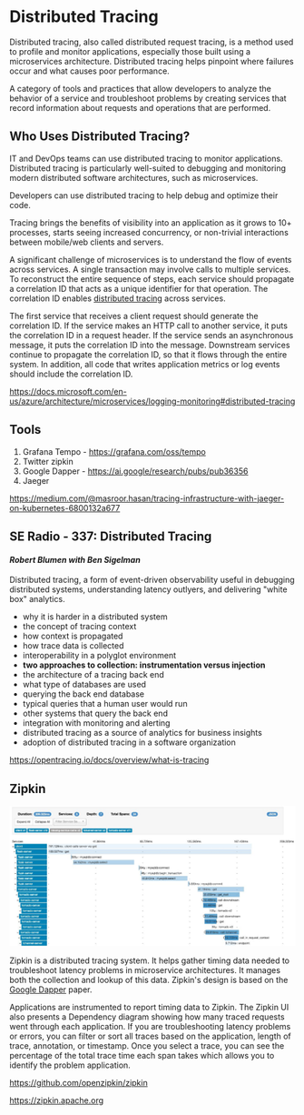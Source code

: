 # Distributed Tracing

Distributed tracing, also called distributed request tracing, is a method used to profile and monitor applications, especially those built using a microservices architecture. Distributed tracing helps pinpoint where failures occur and what causes poor performance.

A category of tools and practices that allow developers to analyze the behavior of a service and troubleshoot problems by creating services that record information about requests and operations that are performed.

## Who Uses Distributed Tracing?

IT and DevOps teams can use distributed tracing to monitor applications. Distributed tracing is particularly well-suited to debugging and monitoring modern distributed software architectures, such as microservices.

Developers can use distributed tracing to help debug and optimize their code.

Tracing brings the benefits of visibility into an application as it grows to 10+ processes, starts seeing increased concurrency, or non-trivial interactions between mobile/web clients and servers.

A significant challenge of microservices is to understand the flow of events across services. A single transaction may involve calls to multiple services. To reconstruct the entire sequence of steps, each service should propagate a correlation ID that acts as a unique identifier for that operation. The correlation ID enables [distributed tracing](https://microservices.io/patterns/observability/distributed-tracing.html) across services.

The first service that receives a client request should generate the correlation ID. If the service makes an HTTP call to another service, it puts the correlation ID in a request header. If the service sends an asynchronous message, it puts the correlation ID into the message. Downstream services continue to propagate the correlation ID, so that it flows through the entire system. In addition, all code that writes application metrics or log events should include the correlation ID.

https://docs.microsoft.com/en-us/azure/architecture/microservices/logging-monitoring#distributed-tracing

## Tools

1. Grafana Tempo - https://grafana.com/oss/tempo
2. Twitter zipkin
3. Google Dapper - https://ai.google/research/pubs/pub36356
4. Jaeger

https://medium.com/@masroor.hasan/tracing-infrastructure-with-jaeger-on-kubernetes-6800132a677

## SE Radio - 337: Distributed Tracing

#### *Robert Blumen with Ben Sigelman*

Distributed tracing, a form of event-driven observability useful in debugging distributed systems, understanding latency outlyers, and delivering "white box" analytics.

- why it is harder in a distributed system
- the concept of tracing context
- how context is propagated
- how trace data is collected
- interoperability in a polyglot environment
- **two approaches to collection: instrumentation versus injection**
- the architecture of a tracing back end
- what type of databases are used
- querying the back end database
- typical queries that a human user would run
- other systems that query the back end
- integration with monitoring and alerting
- distributed tracing as a source of analytics for business insights
- adoption of distributed tracing in a software organization

https://opentracing.io/docs/overview/what-is-tracing

## Zipkin

![image](../../media/DevOps-DevOps-Distributed-Tracing-image1.jpg)

Zipkin is a distributed tracing system. It helps gather timing data needed to troubleshoot latency problems in microservice architectures. It manages both the collection and lookup of this data. Zipkin's design is based on the [Google Dapper](http://research.google.com/pubs/pub36356.html) paper.

Applications are instrumented to report timing data to Zipkin. The Zipkin UI also presents a Dependency diagram showing how many traced requests went through each application. If you are troubleshooting latency problems or errors, you can filter or sort all traces based on the application, length of trace, annotation, or timestamp. Once you select a trace, you can see the percentage of the total trace time each span takes which allows you to identify the problem application.

https://github.com/openzipkin/zipkin

https://zipkin.apache.org
